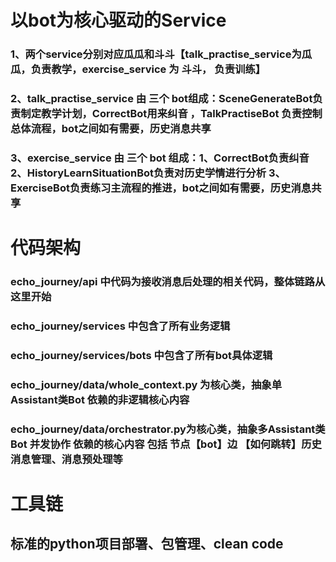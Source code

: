 # 以bot为核心驱动的Service
### 1、两个service分别对应瓜瓜和斗斗【talk_practise_service为瓜瓜，负责教学，exercise_service 为 斗斗， 负责训练】
### 2、talk_practise_service 由 三个 bot组成：SceneGenerateBot负责制定教学计划，CorrectBot用来纠音 ，TalkPractiseBot 负责控制总体流程，bot之间如有需要，历史消息共享
### 3、exercise_service 由 三个 bot 组成：1、CorrectBot负责纠音 2、HistoryLearnSituationBot负责对历史学情进行分析 3、ExerciseBot负责练习主流程的推进，bot之间如有需要，历史消息共享

# 代码架构
### echo_journey/api 中代码为接收消息后处理的相关代码，整体链路从这里开始
### echo_journey/services 中包含了所有业务逻辑
### echo_journey/services/bots 中包含了所有bot具体逻辑
### echo_journey/data/whole_context.py 为核心类，抽象单Assistant类Bot 依赖的非逻辑核心内容
### echo_journey/data/orchestrator.py为核心类，抽象多Assistant类Bot 并发协作 依赖的核心内容 包括 节点【bot】边 【如何跳转】历史消息管理、消息预处理等

# 工具链
## 标准的python项目部署、包管理、clean code